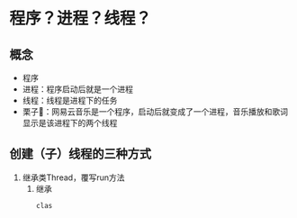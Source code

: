 # 程序？进程？线程？

## 概念

- 程序
- 进程：程序启动后就是一个进程
- 线程：线程是进程下的任务
- 栗子🌰：网易云音乐是一个程序，启动后就变成了一个进程，音乐播放和歌词显示是该进程下的两个线程

## 创建（子）线程的三种方式

1. 继承类Thread，覆写run方法
   1. 继承
       ```
      clas
       ```